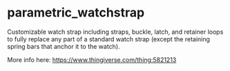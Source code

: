 # parametric_watchstrap
Customizable watch strap including straps, buckle, latch, and retainer loops to fully replace any part of a standard watch strap (except the retaining spring bars that anchor it to the watch).

More info here: https://www.thingiverse.com/thing:5821213
